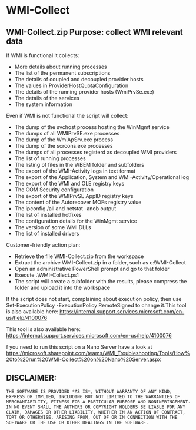 # WMI-Collect

## WMI-Collect.zip Purpose: collect WMI relevant data

If WMI is functional it collects:
- More details about running processes
- The list of the permanent subscriptions​
- The details of coupled and decoupled provider hosts
- The values in ProviderHostQuotaConfiguration
- The details of the running provider hosts (WmiPrvSe.exe)
- The details of the services 
- The system information

Even if WMI is not functional the script will collect:
- The dump of the svchost process hosting the WinMgmt service
- The dumps of all WMIPrvSE.exe processes
- The dump of the WmiApSrv.exe process
- The dump of the scrcons.exe processes
- The dumps of all processes registerd as decoupled WMI providers
- The list of running processes
- The listing of files in the WBEM folder and subfolders
- The export of the WMI-Activity logs in text format
- The export of the Application, System and WMI-Activity/Operational log
- The export of the WMI and OLE registry keys
- The COM Security configuration
- The export of the WMIPrvSE AppID registry keys
- The content of the Autorecover MOFs registry value
- The ipconfig /all and netstat -anob​ output
- The list of installed hotfixes
- The configuration details for the WinMgmt​ service
- The version of some WMI DLLs
- The list of installed drivers

Customer-friendly action plan:
- Retrieve the file WMI-Collect.zip from the workspace
- Extract the archive WMI-Collect.zip in a folder, such as c:\WMI-Collect
- Open an administrative PowerShell prompt and go to that folder 
- Execute .\WMI-Collect.ps1
- The script will create a subfolder with the results, please compress the folder and upload it into the workspace

If the script does not start, complaining about execution policy, then use Set-ExecutionPolicy -ExecutionPolicy RemoteSigned to change it.​
This tool is also available here: https://internal.support.services.microsoft.com/en-us/help/4100076​

This tool is also available here: https://internal.support.services.microsoft.com/en-us/help/4100076​


f you need to run this script on a Nano Server have a look at https://microsoft.sharepoint.com/teams/WMI_Troubleshooting/Tools/How%20to%20run%20WMI-Collect%20on%20Nano%20Server.aspx

## DISCLAIMER:
    THE SOFTWARE IS PROVIDED *AS IS*, WITHOUT WARRANTY OF ANY KIND, EXPRESS OR IMPLIED, INCLUDING BUT NOT LIMITED TO THE WARRANTIES OF MERCHANTABILITY, FITNESS FOR A PARTICULAR PURPOSE AND NONINFRINGEMENT. 
    IN NO EVENT SHALL THE AUTHORS OR COPYRIGHT HOLDERS BE LIABLE FOR ANY CLAIM, DAMAGES OR OTHER LIABILITY, WHETHER IN AN ACTION OF CONTRACT, TORT OR OTHERWISE, ARISING FROM, OUT OF OR IN CONNECTION WITH THE SOFTWARE OR THE USE OR OTHER DEALINGS IN THE SOFTWARE.
